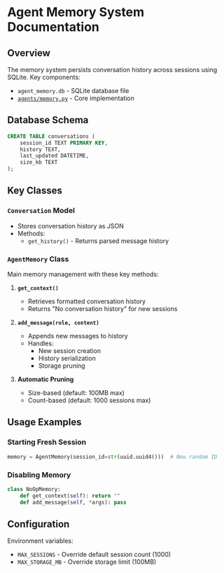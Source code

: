 # Agent Memory System Documentation

## Overview
The memory system persists conversation history across sessions using SQLite. Key components:

- `agent_memory.db` - SQLite database file
- [`agents/memory.py`](agents/memory.py) - Core implementation

## Database Schema
```sql
CREATE TABLE conversations (
    session_id TEXT PRIMARY KEY,
    history TEXT,
    last_updated DATETIME,
    size_kb TEXT
);
```

## Key Classes

### `Conversation` Model
- Stores conversation history as JSON
- Methods:
  - `get_history()` - Returns parsed message history

### `AgentMemory` Class
Main memory management with these key methods:

1. **`get_context()`**
   - Retrieves formatted conversation history
   - Returns "No conversation history" for new sessions

2. **`add_message(role, content)`**
   - Appends new messages to history
   - Handles:
     - New session creation
     - History serialization
     - Storage pruning

3. **Automatic Pruning**
   - Size-based (default: 100MB max)
   - Count-based (default: 1000 sessions max)

## Usage Examples

### Starting Fresh Session
```python
memory = AgentMemory(session_id=str(uuid.uuid4()))  # New random ID
```

### Disabling Memory
```python
class NoOpMemory:
    def get_context(self): return ""
    def add_message(self, *args): pass
```

## Configuration
Environment variables:
- `MAX_SESSIONS` - Override default session count (1000)
- `MAX_STORAGE_MB` - Override storage limit (100MB)